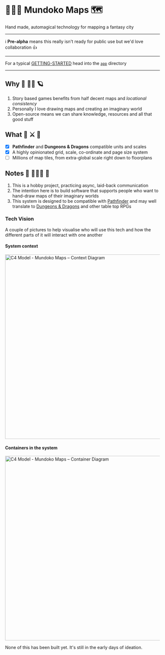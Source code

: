 # 🧙🏾‍♀️ Mundoko Maps 🗺

Hand made, automagical technology for mapping a fantasy city

---

ℹ️ **Pre-alpha** means this really isn't ready for public use but we'd love collaboration 👍

---

For a typical [GETTING-STARTED](/app/README.md) head into the [`app`](./app/) directory

---

## Why 🧮 👩‍🎨 🪐

1. Story based games benefits from half decent maps and _locational consistency_
2. Personally I love drawing maps and creating an imaginary world
3. Open-source means we can share knowledge, resources and all that good stuff

## What 🐉 ⚔️ 🎲

- [x] **Pathfinder** and **Dungeons & Dragons** compatible units and scales
- [x] A highly opinionated grid, scale, co-ordinate and page size system
- [ ] Millions of map tiles, from extra-global scale right down to floorplans

## Notes 📝 👨🏿‍💻 🔭

1. This is a hobby project, practicing async, laid-back communication
1. The intention here is to build software that supports people who want to hand-draw maps of their imaginary worlds
1. This system is designed to be compatible with [Pathfinder](https://en.wikipedia.org/wiki/Pathfinder_Roleplaying_Game) and may well translate to [Dungeons & Dragons](https://en.wikipedia.org/wiki/Dungeons_%26_Dragons) and other table top RPGs

### Tech Vision

A couple of pictures to help visualise who will use this tech and how the different parts of it will interact with one another

#### System context

<img alt="C4 Model - Mundoko Maps – Context Diagram" src="https://user-images.githubusercontent.com/353044/144146482-40647a5e-e221-4ebd-a67b-f4b1f478a31b.jpg" width="600" />

#### Containers in the system

<img alt="C4 Model - Mundoko Maps – Container Diagram" src="https://user-images.githubusercontent.com/353044/144146481-c0b7d5f0-de5a-48d3-a9a1-5691ad83abae.jpg" width="600" />

None of this has been built yet. It's still in the early days of ideation.
